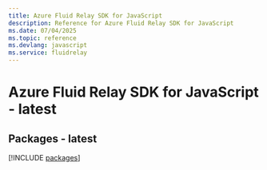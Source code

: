```yaml
---
title: Azure Fluid Relay SDK for JavaScript
description: Reference for Azure Fluid Relay SDK for JavaScript
ms.date: 07/04/2025
ms.topic: reference
ms.devlang: javascript
ms.service: fluidrelay
---
```

# Azure Fluid Relay SDK for JavaScript - latest
## Packages - latest
[!INCLUDE [packages](fluid-relay-index.md)]